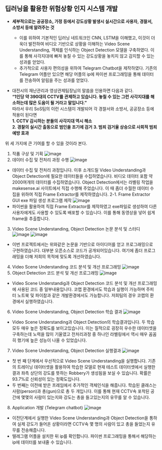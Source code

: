 ## 딥러닝을 활용한 위험상황 인지 시스템 개발
- **세부적으로는 공공장소, 가정 등에서 강도상황 발생시 실시간으로 사용자, 경찰서, 소방서 등에 알려주는 것** 
   - 이를 위하여 기본적인 딥러닝 네트워크인 CNN, LSTM을 이해했고, 이것이 더욱더 발전하여 비디오 기반으로 상황을 이해하는 Video Scene Understanding, 객체를 인식하는 Object Detection 모델을 구축하였다. 이를 통해 사각지대에 빠져 놓칠 수 있는 강도상황을 놓치지 않고 감지할 수 있는 성과를 얻었다.
   - 추가적으로 사용자 편의성을 위하여 Telegram Chatbot을 제작하였다. 기존의 Telegram 어플만 있으면 해당 어플의 ip에 파이썬 프로그래밍을 통해 데이터를 전송하여 알림을 주는 성과를 얻었다.  
 
- 대전시의 재난관리과 영상관제팀장님의 말씀을 인용하면 다음과 같다.  
**“1인당 약 390대의 CCTV를 관제하고 있습니다. 놓칠 수 있는 그런 사각지대를 해소하는데 많은 도움이 될 거라고 말입니다.”**  
따라서 우리 SoS팀의 이런 시스템이 개발되어 각 경찰서와 소방서, 공공장소 등에 적용이 된다면   
**1. CCTV 감시하는 분들의 사각지대 역시 해소**  
**2. 경찰의 실시간 출동으로 범인을 조기에 검거** 
**3. 범죄 검거율 상승으로 사회적 범죄 예방 효과**   

위 세 가지에 큰 기여를 할 수 있을 것이라 본다.  

1. 작품 구상 및 기획
![image](https://user-images.githubusercontent.com/76835313/145256882-4589eae3-07fe-477b-917c-6768319ccf96.png)
2. 데이터 수집 및 전처리 과정 수행
![image](https://user-images.githubusercontent.com/76835313/145256959-7663b1dd-2e28-4c35-8226-104df3836bd0.png)
- 데이터 수집 및 전처리 과정입니다. 이후 소개드릴 Video Understanding과 Object Detection에 필요한 데이터들을 수집하였습니다. 비디오 데이터 포함 약 2000여개의 데이터를 수집하였습니다. Object Detection에서는 라벨링 작업을 makesense.ai 사이트에서 직접 수행해 주었습니다. 이 때 좀더 수월한 데이터 수집을 위하여 직접 Frame Extractor를 제작하였습니다.
2-1. Frame Extractor GUI exe 파일 생성 프로그램 제작
![image](https://user-images.githubusercontent.com/76835313/145257066-2376f51b-bc59-4754-83b4-7accdbb1c377.png)
- 파이썬을 활용하여 직접 Frame Extractor를 제작하였고 exe파일로 생성하여 다른 사용자에게도 사용할 수 있도록 배포할 수 있습니다. 이를 통해 동영상을 넣어 쉽게 frame을 추출합니다.
3. Video Scene Understanding, Object Detection 논문 분석 및 스터디
![image](https://user-images.githubusercontent.com/76835313/145257139-f293da29-b1dc-4038-a01f-a6af73f27d51.png)
![image](https://user-images.githubusercontent.com/76835313/145257162-89090682-0288-486b-b562-798d02f53ce5.png)
- 이번 프로젝트에서는 위와같은 논문을 기반으로 아이디어를 얻고 프로그래밍으로 구현하였습니다. 대부분 오픈소스로 코드가 공개되어있습니다. 여기에 좀더 프로그래밍을 더해 저희의 목적에 맞도록 개선하였습니다.
4. Video Scene Understanding 코드 분석 및 개선 프로그래밍
![image](https://user-images.githubusercontent.com/76835313/145257241-bbf1b38f-3545-4ed5-9426-3db6fb6003e1.png)
5. Object Detection 코드 분석 및 개선 프로그래밍
![image](https://user-images.githubusercontent.com/76835313/145257281-efa621cb-2673-45fa-801c-96f5b760f31b.png)
- Video Scene Understandig과 Object Detection 코드 분석 및 개선 프로그래밍에 사용된 코드 중 일부내용입니다. 코랩 환경에서도 학습과 실행이 가능하며 주피터 노트북 및 파이참과 같은 개발환경에서도 가능합니다. 저희팀의 경우 코랩의 환경에서 실행하였습니다. 
6. Video Scene Understanding, Object Detection 학습 결과
![image](https://user-images.githubusercontent.com/76835313/145257355-4612fb62-32f6-4de4-b7a9-32e7d9d8f253.png)
- Video Scene Understanding과 Object Detection의 학습결과입니다. 두 학습 모두 매우 높은 정확도를 보이고있습니다. 이는 질적으로 굉장히 우수한 데이터셋을 구축하는데 노력을 많이 기울였고 전처리과정 중 하나인 라벨링에서 역시 매우 꼼꼼히 했기에 높은 성능이 나올 수 있었습니다.
7. Video Scene Understanding, Object Detection 실행결과
![image](https://user-images.githubusercontent.com/76835313/145257430-cf85f4fa-f0d6-4d5d-92bc-7911998a5175.png)
- 첫 번 째 단계에서 우선적으로 Video Scene Understanding을 실행합니다. 기존의 트레이닝 데이터셋을 활용하여 학습한 모델로 현재 테스트 데이터셋에서 실행한 결과 좌측 상단의 강도를 뜻하는 Robbery가 생성됨을 보실 수 있습니다. 확률은 93.7%로 신뢰성이 있는 정확도입니다. 
- 두 번째는 이전에 받은 프레임에서 추가적인 객체인식을 해줍니다. 학습된 클래스는 사람(person)과 총(gun)으로 총 두 개입니다. 이를 통해 현재 CCTV속 포착된 공간에 몇몇의 사람이 있는지와 강도는 총을 들고있는지의 유무를 알 수 있습니다. 
8. Application 개발 (Telegram chatbot)
![image](https://user-images.githubusercontent.com/76835313/145257505-fdb6b416-3668-4a2f-b3ff-3f414d7c89f8.png)
- 이전단계에서 실행한 Video Scene Understanding과 Object Detection을 통하여 실제 강도가 들어온 상황이라면 CCTV속 몇 명의 사람이 있고 총을 들었는지 유무를 전송해줍니다.
- 텔레그램 어플을 설치한 뒤 ip를 확인합니다. 파이썬 프로그래밍을 통해서 해당하는 ip에 데이터를 보내줄 수 있습니다. 

